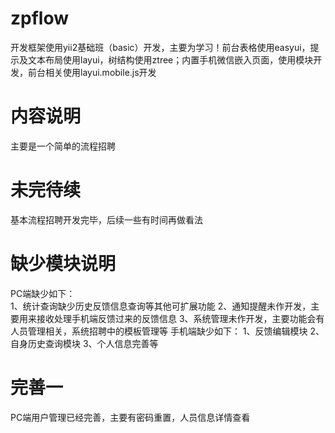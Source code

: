 # zpflow
开发框架使用yii2基础班（basic）开发，主要为学习！前台表格使用easyui，提示及文本布局使用layui，树结构使用ztree；内置手机微信嵌入页面，使用模块开发，前台相关使用layui.mobile.js开发

# 内容说明
主要是一个简单的流程招聘

# 未完待续
基本流程招聘开发完毕，后续一些有时间再做看法

# 缺少模块说明
PC端缺少如下：<br/>
1、统计查询缺少历史反馈信息查询等其他可扩展功能
2、通知提醒未作开发，主要用来接收处理手机端反馈过来的反馈信息
3、系统管理未作开发，主要功能会有人员管理相关，系统招聘中的模板管理等
手机端缺少如下：
1、反馈编辑模块
2、自身历史查询模块
3、个人信息完善等

# 完善一
PC端用户管理已经完善，主要有密码重置，人员信息详情查看
